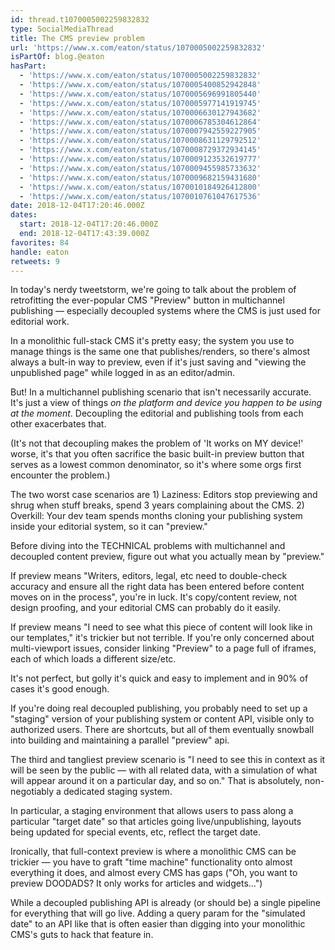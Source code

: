 ```yaml
---
id: thread.t1070005002259832832
type: SocialMediaThread
title: The CMS preview problem
url: 'https://www.x.com/eaton/status/1070005002259832832'
isPartOf: blog.@eaton
hasPart:
  - 'https://www.x.com/eaton/status/1070005002259832832'
  - 'https://www.x.com/eaton/status/1070005400852942848'
  - 'https://www.x.com/eaton/status/1070005696991805440'
  - 'https://www.x.com/eaton/status/1070005977141919745'
  - 'https://www.x.com/eaton/status/1070006630127943682'
  - 'https://www.x.com/eaton/status/1070006785304612864'
  - 'https://www.x.com/eaton/status/1070007942559227905'
  - 'https://www.x.com/eaton/status/1070008631129792512'
  - 'https://www.x.com/eaton/status/1070008729372934145'
  - 'https://www.x.com/eaton/status/1070009123532619777'
  - 'https://www.x.com/eaton/status/1070009455985733632'
  - 'https://www.x.com/eaton/status/1070009682159431680'
  - 'https://www.x.com/eaton/status/1070010184926412800'
  - 'https://www.x.com/eaton/status/1070010761047617536'
date: 2018-12-04T17:20:46.000Z
dates:
  start: 2018-12-04T17:20:46.000Z
  end: 2018-12-04T17:43:39.000Z
favorites: 84
handle: eaton
retweets: 9
---
```

In today's nerdy tweetstorm, we're going to talk about the problem of retrofitting the ever-popular CMS "Preview" button in multichannel publishing — especially decoupled systems where the CMS is just used for editorial work.

In a monolithic full-stack CMS it's pretty easy; the system you use to manage things is the same one that publishes/renders, so there's almost always a bult-in way to preview, even if it's just saving and "viewing the unpublished page" while logged in as an editor/admin.

But! In a multichannel publishing scenario that isn't necessarily accurate. It's just a view of things *on the platform and device you happen to be using at the moment*. Decoupling the editorial and publishing tools from each other exacerbates that.

(It's not that decoupling makes the problem of 'It works on MY device!' worse, it's that you often sacrifice the basic built-in preview button that serves as a lowest common denominator, so it's where some orgs first encounter the problem.)

The two worst case scenarios are 1) Laziness: Editors stop previewing and shrug when stuff breaks, spend 3 years complaining about the CMS. 2) Overkill: Your dev team spends months cloning your publishing system inside your editorial system, so it can "preview."

Before diving into the TECHNICAL problems with multichannel and decoupled content preview, figure out what you actually mean by "preview."

If preview means "Writers, editors, legal, etc need to double-check accuracy and ensure all the right data has been entered before content moves on in the process", you're in luck. It's copy/content review, not design proofing, and your editorial CMS can probably do it easily.

If preview means "I need to see what this piece of content will look like in our templates," it's trickier but not terrible. If you're only concerned about multi-viewport issues, consider linking "Preview" to a page full of iframes, each of which loads a different size/etc.

It's not perfect, but golly it's quick and easy to implement and in 90% of cases it's good enough.

If you're doing real decoupled publishing, you probably need to set up a "staging" version of your publishing system or content API, visible only to authorized users. There are shortcuts, but all of them eventually snowball into building and maintaining a parallel "preview" api.

The third and tangliest preview scenario is "I need to see this in context as it will be seen by the public — with all related data, with a simulation of what will appear around it on a particular day, and so on." That is absolutely, non-negotiably a dedicated staging system.

In particular, a staging environment that allows users to pass along a particular "target date" so that articles going live/unpublishing, layouts being updated for special events, etc, reflect the target date.

Ironically, that full-context preview is where a monolithic CMS can be trickier — you have to graft "time machine" functionality onto almost everything it does, and almost every CMS has gaps ("Oh, you want to preview DOODADS? It only works for articles and widgets…")

While a decoupled publishing API is already (or should be) a single pipeline for everything that will go live. Adding a query param for the "simulated date" to an API like that is often easier than digging into your monolithic CMS's guts to hack that feature in.
